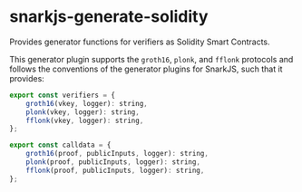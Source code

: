 # snarkjs-generate-solidity

Provides generator functions for verifiers as Solidity Smart Contracts.

This generator plugin supports the `groth16`, `plonk`, and `fflonk` protocols and
follows the conventions of the generator plugins for SnarkJS, such that it provides:

```js
export const verifiers = {
    groth16(vkey, logger): string,
    plonk(vkey, logger): string,
    fflonk(vkey, logger): string,
};

export const calldata = {
    groth16(proof, publicInputs, logger): string,
    plonk(proof, publicInputs, logger): string,
    fflonk(proof, publicInputs, logger): string,
};
```
